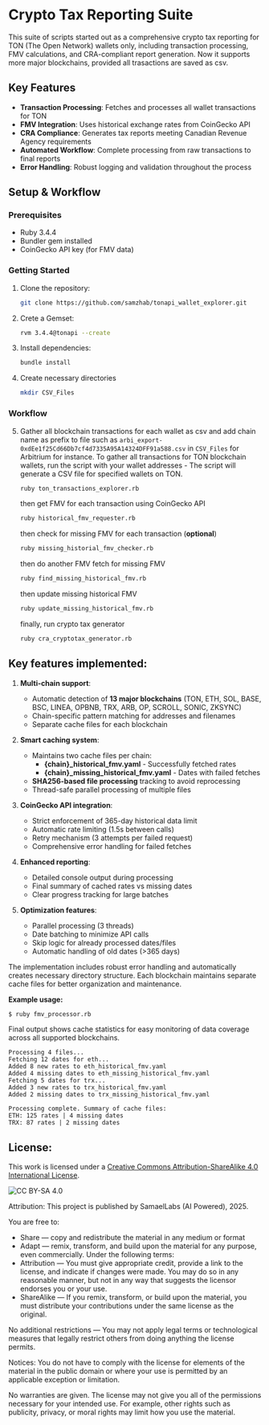 # Crypto Tax Reporting Suite

This suite of scripts started out as a comprehensive crypto tax reporting for TON (The Open Network) wallets only, including transaction processing, FMV calculations, and CRA-compliant report generation. Now it supports more major blockchains, provided all trasactions are saved as csv.

## Key Features

- **Transaction Processing**: Fetches and processes all wallet transactions for TON
- **FMV Integration**: Uses historical exchange rates from CoinGecko API
- **CRA Compliance**: Generates tax reports meeting Canadian Revenue Agency requirements
- **Automated Workflow**: Complete processing from raw transactions to final reports
- **Error Handling**: Robust logging and validation throughout the process


## Setup & Workflow

### Prerequisites

- Ruby 3.4.4
- Bundler gem installed
- CoinGecko API key (for FMV data)

### Getting Started

1. Clone the repository:
    ```sh
    git clone https://github.com/samzhab/tonapi_wallet_explorer.git
    ```
2. Crete a Gemset:
    ```sh
    rvm 3.4.4@tonapi --create
    ```

3. Install dependencies:
    ```sh
    bundle install
    ```

4. Create necessary directories
    ```sh
    mkdir CSV_Files
    ```
### Workflow

5. Gather all blockchain transactions for each wallet as csv and add chain name as prefix to file such as ```arbi_export-0xdEe1f25Cd66Db7cf4d7335A95A14324DFF91a588.csv``` in ```CSV_Files``` for Arbitrium for instance. To gather all transactions for TON blockchain wallets, run the script with your wallet addresses - The script will generate a CSV file for specified wallets on TON.

    ```sh
    ruby ton_transactions_explorer.rb
    ```

    then get FMV for each transaction using CoinGecko API
    ```sh
    ruby historical_fmv_requester.rb
    ```

    then check for missing FMV for each transaction (**optional**)
    ```sh
    ruby missing_historial_fmv_checker.rb
    ```

    then do another FMV fetch for missing FMV
    ```sh
    ruby find_missing_historical_fmv.rb
    ```

    then update missing historical FMV
    ```sh
    ruby update_missing_historical_fmv.rb
    ```

    finally, run crypto tax generator
    ```sh
    ruby cra_cryptotax_generator.rb
    ```

## Key features implemented:

1. **Multi-chain support**:
   - Automatic detection of **13 major blockchains** (TON, ETH, SOL, BASE, BSC, LINEA, OPBNB, TRX, ARB, OP, SCROLL, SONIC, ZKSYNC)
   - Chain-specific pattern matching for addresses and filenames
   - Separate cache files for each blockchain

2. **Smart caching system**:
   - Maintains two cache files per chain:
     * **{chain}_historical_fmv.yaml** - Successfully fetched rates
     * **{chain}_missing_historical_fmv.yaml** - Dates with failed fetches
   - **SHA256-based file processing** tracking to avoid reprocessing
   - Thread-safe parallel processing of multiple files

3. **CoinGecko API integration**:
   - Strict enforcement of 365-day historical data limit
   - Automatic rate limiting (1.5s between calls)
   - Retry mechanism (3 attempts per failed request)
   - Comprehensive error handling for failed fetches

4. **Enhanced reporting**:
   - Detailed console output during processing
   - Final summary of cached rates vs missing dates
   - Clear progress tracking for large batches

5. **Optimization features**:
   - Parallel processing (3 threads)
   - Date batching to minimize API calls
   - Skip logic for already processed dates/files
   - Automatic handling of old dates (>365 days)

The implementation includes robust error handling and automatically creates necessary directory structure. Each blockchain maintains separate cache files for better organization and maintenance.

**Example usage:**
```sh
$ ruby fmv_processor.rb
```

Final output shows cache statistics for easy monitoring of data
coverage across all supported blockchains.

    Processing 4 files...
    Fetching 12 dates for eth...
    Added 8 new rates to eth_historical_fmv.yaml
    Added 4 missing dates to eth_missing_historical_fmv.yaml
    Fetching 5 dates for trx...
    Added 3 new rates to trx_historical_fmv.yaml
    Added 2 missing dates to trx_missing_historical_fmv.yaml

    Processing complete. Summary of cache files:
    ETH: 125 rates | 4 missing dates
    TRX: 87 rates | 2 missing dates


## License:
 This work is licensed under a [Creative Commons Attribution-ShareAlike 4.0 International License](http://creativecommons.org/licenses/by-sa/4.0/).

 ![CC BY-SA 4.0](https://i.creativecommons.org/l/by-sa/4.0/88x31.png)

 Attribution: This project is published by SamaelLabs (AI Powered), 2025.

 You are free to:
 - Share — copy and redistribute the material in any medium or format
 - Adapt — remix, transform, and build upon the material for any purpose, even commercially.
 Under the following terms:
 - Attribution — You must give appropriate credit, provide a link to the license, and indicate if changes were made. You may do so in any reasonable manner, but not in any way that suggests the licensor endorses you or your use.
 - ShareAlike — If you remix, transform, or build upon the material, you must distribute your contributions under the same license as the original.

 No additional restrictions — You may not apply legal terms or technological measures that legally restrict others from doing anything the license permits.

 Notices:
 You do not have to comply with the license for elements of the material in the public domain or where your use is permitted by an applicable exception or limitation.

 No warranties are given. The license may not give you all of the permissions necessary for your intended use. For example, other rights such as publicity, privacy, or moral rights may limit how you use the material.
